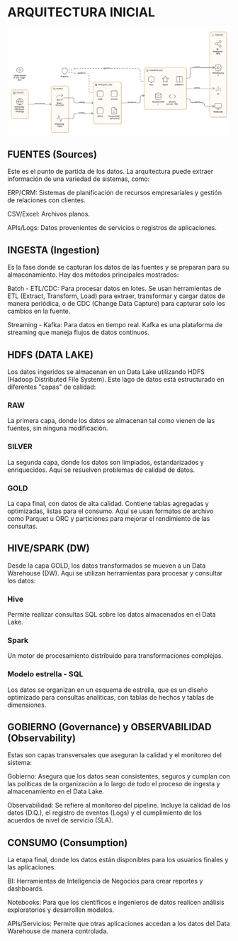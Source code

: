 # ARQUITECTURA INICIAL
![Arquitectura](arquitectura_v3.png)


## FUENTES (Sources) 

Este es el punto de partida de los datos. La arquitectura puede extraer información de una variedad de sistemas, como: 

ERP/CRM: Sistemas de planificación de recursos empresariales y gestión de relaciones con clientes. 

CSV/Excel: Archivos planos. 

APIs/Logs: Datos provenientes de servicios o registros de aplicaciones. 

 

## INGESTA (Ingestion) 

Es la fase donde se capturan los datos de las fuentes y se preparan para su almacenamiento. Hay dos métodos principales mostrados: 

Batch - ETL/CDC: Para procesar datos en lotes. Se usan herramientas de ETL (Extract, Transform, Load) para extraer, transformar y cargar datos de manera periódica, o de CDC (Change Data Capture) para capturar solo los cambios en la fuente. 

Streaming - Kafka: Para datos en tiempo real. Kafka es una plataforma de streaming que maneja flujos de datos continuos. 

 

## HDFS (DATA LAKE) 

Los datos ingeridos se almacenan en un Data Lake utilizando HDFS (Hadoop Distributed File System). Este lago de datos está estructurado en diferentes "capas" de calidad: 

### RAW
La primera capa, donde los datos se almacenan tal como vienen de las fuentes, sin ninguna modificación. 

### SILVER
La segunda capa, donde los datos son limpiados, estandarizados y enriquecidos. Aquí se resuelven problemas de calidad de datos. 

### GOLD
La capa final, con datos de alta calidad. Contiene tablas agregadas y optimizadas, listas para el consumo. Aquí se usan formatos de archivo como Parquet u ORC y particiones para mejorar el rendimiento de las consultas. 

 

## HIVE/SPARK (DW) 

Desde la capa GOLD, los datos transformados se mueven a un Data Warehouse (DW). Aquí se utilizan herramientas para procesar y consultar los datos: 

### Hive
Permite realizar consultas SQL sobre los datos almacenados en el Data Lake. 

### Spark
Un motor de procesamiento distribuido para transformaciones complejas. 

### Modelo estrella - SQL
Los datos se organizan en un esquema de estrella, que es un diseño optimizado para consultas analíticas, con tablas de hechos y tablas de dimensiones. 

 

## GOBIERNO (Governance) y OBSERVABILIDAD (Observability) 

Estas son capas transversales que aseguran la calidad y el monitoreo del sistema: 

Gobierno: Asegura que los datos sean consistentes, seguros y cumplan con las políticas de la organización a lo largo de todo el proceso de ingesta y almacenamiento en el Data Lake. 

Observabilidad: Se refiere al monitoreo del pipeline. Incluye la calidad de los datos (D.Q.), el registro de eventos (Logs) y el cumplimiento de los acuerdos de nivel de servicio (SLA). 

 

## CONSUMO (Consumption) 

La etapa final, donde los datos están disponibles para los usuarios finales y las aplicaciones. 

BI: Herramientas de Inteligencia de Negocios para crear reportes y dashboards. 

Notebooks: Para que los científicos e ingenieros de datos realicen análisis exploratorios y desarrollen modelos. 

APIs/Servicios: Permite que otras aplicaciones accedan a los datos del Data Warehouse de manera controlada. 

 
